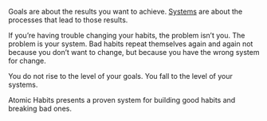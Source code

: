Goals are about the results you want to achieve. [Systems](https://jamesclear.com/goals-systems) are about the processes that lead to those results.

If you’re having trouble changing your habits, the problem isn’t you. The problem is your system. Bad habits repeat themselves again and again not because you don’t want to change, but because you have the wrong system for change.

You do not rise to the level of your goals. You fall to the level of your systems.

Atomic Habits presents a proven system for building good habits and breaking bad ones.
